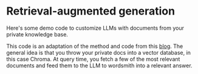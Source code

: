 # Retrieval-augmented generation

Here's some demo code to customize LLMs with documents from your private knowledge base.

This code is an adaptation of the method and code from this [blog](https://medium.com/@manthapavankumar11/customize-large-language-models-using-langchain-part-1-4731427532a1). The general idea is that you throw your private docs into a vector database, in this case Chroma. At query time, you fetch a few of the most relevant documents and feed them to the LLM to wordsmith into a relevant answer.
